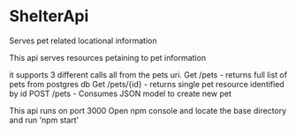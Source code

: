 # ShelterApi
Serves pet related locational information

This api serves resources petaining to pet information

it supports 3 different calls all from the pets uri.
Get /pets - returns full list of pets from postgres db
Get /pets/{id} - returns single pet resource identified by id
POST /pets - Consumes JSON model to create new pet 

This api runs on port 3000
Open npm console and locate the base directory and run 'npm start'